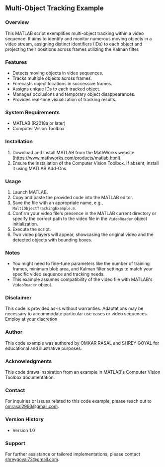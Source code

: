 ## Multi-Object Tracking Example

### Overview
This MATLAB script exemplifies multi-object tracking within a video sequence. It aims to identify and monitor numerous moving objects in a video stream, assigning distinct identifiers (IDs) to each object and projecting their positions across frames utilizing the Kalman filter.

### Features
- Detects moving objects in video sequences.
- Tracks multiple objects across frames.
- Forecasts object locations in successive frames.
- Assigns unique IDs to each tracked object.
- Manages occlusions and temporary object disappearances.
- Provides real-time visualization of tracking results.

### System Requirements
- MATLAB (R2018a or later)
- Computer Vision Toolbox

### Installation
1. Download and install MATLAB from the MathWorks website (https://www.mathworks.com/products/matlab.html).
2. Ensure the installation of the Computer Vision Toolbox. If absent, install it using MATLAB Add-Ons.

### Usage
1. Launch MATLAB.
2. Copy and paste the provided code into the MATLAB editor.
3. Save the file with an appropriate name, e.g., `MultiObjectTrackingExample.m`.
4. Confirm your video file's presence in the MATLAB current directory or specify the correct path to the video file in the `VideoReader` object initialization.
5. Execute the script.
6. Two video players will appear, showcasing the original video and the detected objects with bounding boxes.

### Notes
- You might need to fine-tune parameters like the number of training frames, minimum blob area, and Kalman filter settings to match your specific video sequence and tracking needs.
- This example assumes compatibility of the video file with MATLAB's `VideoReader` object.

### Disclaimer
This code is provided as-is without warranties. Adaptations may be necessary to accommodate particular use cases or video sequences. Employ at your discretion.

### Author
This code example was authored by OMKAR RASAL and SHREY GOYAL for educational and illustrative purposes.

### Acknowledgments
This code draws inspiration from an example in MATLAB's Computer Vision Toolbox documentation.

### Contact
For inquiries or issues related to this code example, please reach out to omrasal2993@gmail.com.

### Version History
- Version 1.0

### Support
For further assistance or tailored implementations, please contact shreygoyal73@gmail.com.
